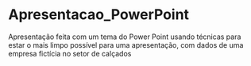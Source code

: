 # Apresentacao_PowerPoint
Apresentação feita com um tema do Power Point usando técnicas para estar o mais limpo possível para uma apresentação, com dados de uma empresa fictícia no setor de calçados

